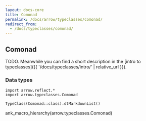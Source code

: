 ```yaml
---
layout: docs-core
title: Comonad
permalink: /docs/arrow/typeclasses/comonad/
redirect_from:
  - /docs/typeclasses/comonad/
---
```


## Comonad




TODO. Meanwhile you can find a short description in the [intro to typeclasses]({{ '/docs/typeclasses/intro/' | relative_url }}).

### Data types

```kotlin:ank:replace
import arrow.reflect.*
import arrow.typeclasses.Comonad

TypeClass(Comonad::class).dtMarkdownList()
```

ank_macro_hierarchy(arrow.typeclasses.Comonad)

